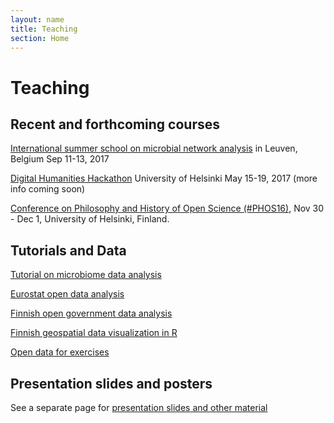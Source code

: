 ```yaml
---
layout: name
title: Teaching
section: Home
---
```


Teaching
=======

Recent and forthcoming courses
-----

[International summer school on microbial network analysis](http://psbweb05.psb.ugent.be/conet/econetschool/index.php) in Leuven, Belgium Sep 11-13, 2017

[Digital Humanities Hackathon]() University of Helsinki May 15-19, 2017 (more info coming soon)

[Conference on Philosophy and History of Open Science (#PHOS16)](https://www.helsinki.fi/en/researchgroups/helsinki-digital-humanities/phos16-conference), Nov 30 - Dec 1, University of Helsinki, Finland.


Tutorials and Data
----------

<div class="section2" markdown="1">

[Tutorial on microbiome data analysis](https://github.com/microbiome/microbiome/blob/master/vignettes/vignette.md)  

[Eurostat open data analysis](https://github.com/rOpenGov/eurostat/blob/master/vignettes/eurostat_tutorial.md)

[Finnish open government data analysis](https://github.com/rOpenGov/sorvi/blob/master/vignettes/sorvi_tutorial.md)

[Finnish geospatial data visualization in R](https://github.com/rOpenGov/gisfin/blob/master/vignettes/gisfin_tutorial.md)

[Open data for exercises](/data/) 

</div>


Presentation slides and posters
-----

See a separate page for [presentation slides and other material](../talks/)



<!--I provide teaching in the following areas:

- Data analysis, computational science and machine learning
- Microbial ecology and functional genomics  
- Digital humanities and computational social science
- Open science (data, software, reproducibility and other aspects)
-->





